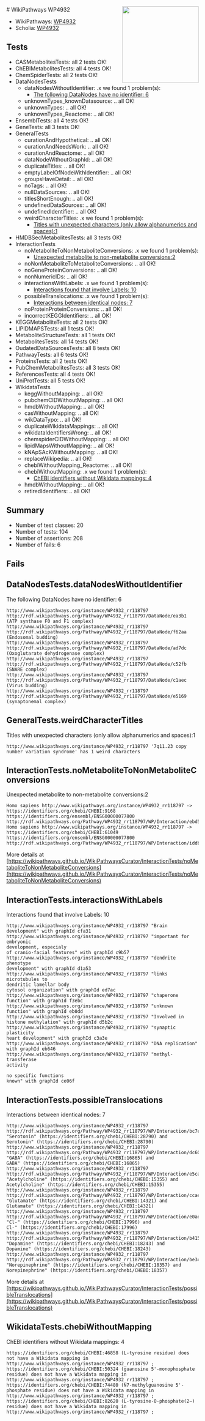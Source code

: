 <img style="float: right; width: 200px" src="https://upload.wikimedia.org/wikipedia/commons/thumb/8/83/Wplogo_with_text_500.png/640px-Wplogo_with_text_500.png" />
# WikiPathways WP4932

* WikiPathways: [WP4932](https://new.wikipathways.org/pathways/WP4932)
* Scholia: [WP4932](https://scholia.toolforge.org/wikipathways/WP4932)
## Tests
* CASMetabolitesTests: all 2 tests OK!
* ChEBIMetabolitesTests: all 4 tests OK!
* ChemSpiderTests: all 2 tests OK!
* DataNodesTests
    * dataNodesWithoutIdentifier: .x we found 1 problem(s):
        * [The following DataNodes have no identifier: 6](#d2d32fa5)
    * unknownTypes_knownDatasource: .. all OK!
    * unknownTypes: .. all OK!
    * unknownTypes_Reactome: .. all OK!
* EnsemblTests: all 4 tests OK!
* GeneTests: all 3 tests OK!
* GeneralTests
    * curationAndHypothetical: .. all OK!
    * curationAndNeedsWork: .. all OK!
    * curationAndReactome: .. all OK!
    * dataNodeWithoutGraphId: .. all OK!
    * duplicateTitles: .. all OK!
    * emptyLabelOfNodeWithIdentifier: .. all OK!
    * groupsHaveDetail: .. all OK!
    * noTags: .. all OK!
    * nullDataSources: .. all OK!
    * titlesShortEnough: .. all OK!
    * undefinedDataSources: .. all OK!
    * undefinedIdentifier: .. all OK!
    * weirdCharacterTitles: .x we found 1 problem(s):
        * [Titles with unexpected characters (only allow alphanumerics and spaces):1](#fda87b3f)
* HMDBSecMetabolitesTests: all 3 tests OK!
* InteractionTests
    * noMetaboliteToNonMetaboliteConversions: .x we found 1 problem(s):
        * [Unexpected metabolite to non-metabolite conversions:2](#a27bf36e)
    * noNonMetaboliteToMetaboliteConversions: .. all OK!
    * noGeneProteinConversions: .. all OK!
    * nonNumericIDs: .. all OK!
    * interactionsWithLabels: .x we found 1 problem(s):
        * [Interactions found that involve Labels: 10](#fe97a8b8)
    * possibleTranslocations: .x we found 1 problem(s):
        * [Interactions between identical nodes: 7](#1c11820c)
    * noProteinProteinConversions: .. all OK!
    * incorrectKEGGIdentifiers: .. all OK!
* KEGGMetaboliteTests: all 2 tests OK!
* LIPIDMAPSTests: all 1 tests OK!
* MetaboliteStructureTests: all 1 tests OK!
* MetabolitesTests: all 14 tests OK!
* OudatedDataSourcesTests: all 8 tests OK!
* PathwayTests: all 6 tests OK!
* ProteinsTests: all 2 tests OK!
* PubChemMetabolitesTests: all 3 tests OK!
* ReferencesTests: all 4 tests OK!
* UniProtTests: all 5 tests OK!
* WikidataTests
    * keggWithoutMapping: .. all OK!
    * pubchemCIDWithoutMapping: .. all OK!
    * hmdbWithoutMapping: .. all OK!
    * casWithoutMapping: .. all OK!
    * wikDataTypo: .. all OK!
    * duplicateWikidataMappings: .. all OK!
    * wikidataIdentifiersWrong: .. all OK!
    * chemspiderCIDWithoutMapping: .. all OK!
    * lipidMapsWithoutMapping: .. all OK!
    * kNApSAcKWithoutMapping: .. all OK!
    * replaceWikipedia: .. all OK!
    * chebiWithoutMapping_Reactome: .. all OK!
    * chebiWithoutMapping: .x we found 1 problem(s):
        * [ChEBI identifiers without Wikidata mappings: 4](#a8d554d0)
    * hmdbWithoutMapping: .. all OK!
    * retiredIdentifiers: .. all OK!


## Summary

* Number of test classes: 20
* Number of tests: 104
* Number of assertions: 208
* Number of fails: 6

## Fails

<a name="d2d32fa5" />

## DataNodesTests.dataNodesWithoutIdentifier

The following DataNodes have no identifier: 6
```
http://www.wikipathways.org/instance/WP4932_rr118797 http://rdf.wikipathways.org/Pathway/WP4932_rr118797/DataNode/ea3b1 (ATP synthase F0 and F1 complex)
http://www.wikipathways.org/instance/WP4932_rr118797 http://rdf.wikipathways.org/Pathway/WP4932_rr118797/DataNode/f62aa (Endosomal budding)
http://www.wikipathways.org/instance/WP4932_rr118797 http://rdf.wikipathways.org/Pathway/WP4932_rr118797/DataNode/ad7dc (Oxoglutarate dehydrogenase complex)
http://www.wikipathways.org/instance/WP4932_rr118797 http://rdf.wikipathways.org/Pathway/WP4932_rr118797/DataNode/c52fb (SNARE complex)
http://www.wikipathways.org/instance/WP4932_rr118797 http://rdf.wikipathways.org/Pathway/WP4932_rr118797/DataNode/c1aec (Virus budding)
http://www.wikipathways.org/instance/WP4932_rr118797 http://rdf.wikipathways.org/Pathway/WP4932_rr118797/DataNode/e5169 (synaptonemal complex)
```

<a name="fda87b3f" />

## GeneralTests.weirdCharacterTitles

Titles with unexpected characters (only allow alphanumerics and spaces):1
```
http://www.wikipathways.org/instance/WP4932_rr118797 '7q11.23 copy number variation syndrome' has 1 weird characters
```

<a name="a27bf36e" />

## InteractionTests.noMetaboliteToNonMetaboliteConversions

Unexpected metabolite to non-metabolite conversions:2
```
Homo sapiens http://www.wikipathways.org/instance/WP4932_rr118797 -> https://identifiers.org/chebi/CHEBI:9168 https://identifiers.org/ensembl/ENSG00000077800 http://rdf.wikipathways.org/Pathway/WP4932_rr118797/WP/Interaction/ebd5c
Homo sapiens http://www.wikipathways.org/instance/WP4932_rr118797 -> https://identifiers.org/chebi/CHEBI:61049 https://identifiers.org/ensembl/ENSG00000077800 http://rdf.wikipathways.org/Pathway/WP4932_rr118797/WP/Interaction/iddb82bf9e
```

More details at [https://wikipathways.github.io/WikiPathwaysCurator/InteractionTests/noMetaboliteToNonMetaboliteConversions](https://wikipathways.github.io/WikiPathwaysCurator/InteractionTests/noMetaboliteToNonMetaboliteConversions)

<a name="fe97a8b8" />

## InteractionTests.interactionsWithLabels

Interactions found that involve Labels: 10
```
http://www.wikipathways.org/instance/WP4932_rr118797 "Brain development" with graphId cfa31
http://www.wikipathways.org/instance/WP4932_rr118797 "important for embryonic 
development, especialy
of cranio-facial features" with graphId c9b57
http://www.wikipathways.org/instance/WP4932_rr118797 "dendrite phenotype
development" with graphId d1a53
http://www.wikipathways.org/instance/WP4932_rr118797 "links microtubules to 
dendritic lamellar body
cytosol organization" with graphId ed7ac
http://www.wikipathways.org/instance/WP4932_rr118797 "chaperone function" with graphId f3ebc
http://www.wikipathways.org/instance/WP4932_rr118797 "unknown 
function" with graphId eb0dd
http://www.wikipathways.org/instance/WP4932_rr118797 "Involved in histone methylation" with graphId d5b2c
http://www.wikipathways.org/instance/WP4932_rr118797 "synaptic plasticity
heart development" with graphId c3a3e
http://www.wikipathways.org/instance/WP4932_rr118797 "DNA replication" with graphId eb646
http://www.wikipathways.org/instance/WP4932_rr118797 "methyl-transferase
activity

no specific functions
known" with graphId ce06f
```

<a name="1c11820c" />

## InteractionTests.possibleTranslocations

Interactions between identical nodes: 7
```
http://www.wikipathways.org/instance/WP4932_rr118797 http://rdf.wikipathways.org/Pathway/WP4932_rr118797/WP/Interaction/bc7e9 "Serotonin" (https://identifiers.org/chebi/CHEBI:28790) and 
Serotonin" (https://identifiers.org/chebi/CHEBI:28790)
http://www.wikipathways.org/instance/WP4932_rr118797 http://rdf.wikipathways.org/Pathway/WP4932_rr118797/WP/Interaction/dc603 "GABA" (https://identifiers.org/chebi/CHEBI:16865) and 
GABA" (https://identifiers.org/chebi/CHEBI:16865)
http://www.wikipathways.org/instance/WP4932_rr118797 http://rdf.wikipathways.org/Pathway/WP4932_rr118797/WP/Interaction/e5ca9 "Acetylcholine" (https://identifiers.org/chebi/CHEBI:15355) and 
Acetylcholine" (https://identifiers.org/chebi/CHEBI:15355)
http://www.wikipathways.org/instance/WP4932_rr118797 http://rdf.wikipathways.org/Pathway/WP4932_rr118797/WP/Interaction/ccae8 "Glutamate" (https://identifiers.org/chebi/CHEBI:14321) and 
Glutamate" (https://identifiers.org/chebi/CHEBI:14321)
http://www.wikipathways.org/instance/WP4932_rr118797 http://rdf.wikipathways.org/Pathway/WP4932_rr118797/WP/Interaction/e0ae1 "Cl-" (https://identifiers.org/chebi/CHEBI:17996) and 
Cl-" (https://identifiers.org/chebi/CHEBI:17996)
http://www.wikipathways.org/instance/WP4932_rr118797 http://rdf.wikipathways.org/Pathway/WP4932_rr118797/WP/Interaction/b415f "Dopamine" (https://identifiers.org/chebi/CHEBI:18243) and 
Dopamine" (https://identifiers.org/chebi/CHEBI:18243)
http://www.wikipathways.org/instance/WP4932_rr118797 http://rdf.wikipathways.org/Pathway/WP4932_rr118797/WP/Interaction/be34d "Norepinephrine" (https://identifiers.org/chebi/CHEBI:18357) and 
Norepinephrine" (https://identifiers.org/chebi/CHEBI:18357)
```

More details at [https://wikipathways.github.io/WikiPathwaysCurator/InteractionTests/possibleTranslocations](https://wikipathways.github.io/WikiPathwaysCurator/InteractionTests/possibleTranslocations)

<a name="a8d554d0" />

## WikidataTests.chebiWithoutMapping

ChEBI identifiers without Wikidata mappings: 4
```
https://identifiers.org/chebi/CHEBI:46858 (L-tyrosine residue) does not have a Wikidata mapping in http://www.wikipathways.org/instance/WP4932_rr118797 ; 
https://identifiers.org/chebi/CHEBI:50324 (guanosine 5'-monophosphate residue) does not have a Wikidata mapping in http://www.wikipathways.org/instance/WP4932_rr118797 ; 
https://identifiers.org/chebi/CHEBI:74480 (N7-methylguanosine 5'-phosphate residue) does not have a Wikidata mapping in http://www.wikipathways.org/instance/WP4932_rr118797 ; 
https://identifiers.org/chebi/CHEBI:82620 (L-tyrosine-O-phosphate(2−) residue) does not have a Wikidata mapping in http://www.wikipathways.org/instance/WP4932_rr118797 ; 
```

